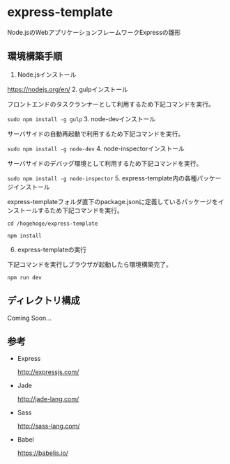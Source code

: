 # express-template
Node.jsのWebアプリケーションフレームワークExpressの雛形

## 環境構築手順

1. Node.jsインストール

  https://nodejs.org/en/
2. gulpインストール

  フロントエンドのタスクランナーとして利用するため下記コマンドを実行。
  
  `sudo npm install -g gulp`
3. node-devインストール

  サーバサイドの自動再起動で利用するため下記コマンドを実行。
  
  `sudo npm install -g node-dev`
4. node-inspectorインストール

  サーバサイドのデバッグ環境として利用するため下記コマンドを実行。
  
  `sudo npm install -g node-inspector`
5. express-template内の各種パッケージインストール

  express-templateフォルダ直下のpackage.jsonに定義しているパッケージをインストールするため下記コマンドを実行。
  
  `cd /hogehoge/express-template`

  `npm install`
  
6. express-templateの実行

  下記コマンドを実行しブラウザが起動したら環境構築完了。
  
  `npm run dev`

## ディレクトリ構成

  Coming Soon...
  
## 参考
- Express

  http://expressjs.com/
- Jade

  http://jade-lang.com/

- Sass

  http://sass-lang.com/
  
- Babel

  https://babeljs.io/

